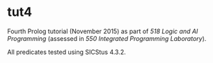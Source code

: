 # tut4

Fourth Prolog tutorial (November 2015) as part of _518 Logic and AI Programming_ (assessed in _550 Integrated Programming Laboratory_).

All predicates tested using SICStus 4.3.2.
